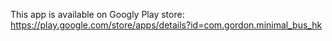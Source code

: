 This app is available on Googly Play store:
https://play.google.com/store/apps/details?id=com.gordon.minimal_bus_hk
